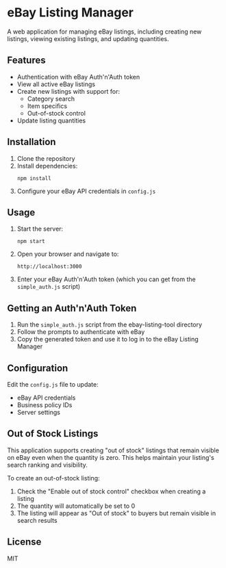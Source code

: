 # eBay Listing Manager

A web application for managing eBay listings, including creating new listings, viewing existing listings, and updating quantities.

## Features

- Authentication with eBay Auth'n'Auth token
- View all active eBay listings
- Create new listings with support for:
  - Category search
  - Item specifics
  - Out-of-stock control
- Update listing quantities

## Installation

1. Clone the repository
2. Install dependencies:
   ```
   npm install
   ```
3. Configure your eBay API credentials in `config.js`

## Usage

1. Start the server:
   ```
   npm start
   ```
2. Open your browser and navigate to:
   ```
   http://localhost:3000
   ```
3. Enter your eBay Auth'n'Auth token (which you can get from the `simple_auth.js` script)

## Getting an Auth'n'Auth Token

1. Run the `simple_auth.js` script from the ebay-listing-tool directory
2. Follow the prompts to authenticate with eBay
3. Copy the generated token and use it to log in to the eBay Listing Manager

## Configuration

Edit the `config.js` file to update:
- eBay API credentials
- Business policy IDs
- Server settings

## Out of Stock Listings

This application supports creating "out of stock" listings that remain visible on eBay even when the quantity is zero. This helps maintain your listing's search ranking and visibility.

To create an out-of-stock listing:
1. Check the "Enable out of stock control" checkbox when creating a listing
2. The quantity will automatically be set to 0
3. The listing will appear as "Out of stock" to buyers but remain visible in search results

## License

MIT 